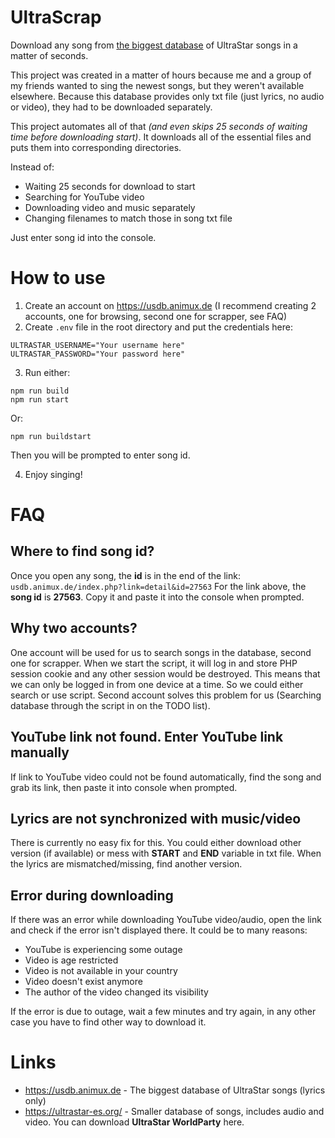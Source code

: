 
# UltraScrap
Download any song from [the biggest database](https://usdb.animux.de) of UltraStar songs in a matter of seconds.

This project was created in a matter of hours because me and a group of my friends wanted to sing the newest songs, but they weren't available elsewhere. Because this database provides only txt file (just lyrics, no audio or video), they had to be downloaded separately.

This project automates all of that *(and even skips 25 seconds of waiting time before downloading start)*. It downloads all of the essential files and puts them into corresponding directories.

Instead of:
- Waiting 25 seconds for download to start
- Searching for YouTube video
- Downloading video and music separately
- Changing filenames to match those in song txt file

Just enter song id into the console.

# How to use
1. Create an account on https://usdb.animux.de (I recommend creating 2 accounts, one for browsing, second one for scrapper, see FAQ)
2. Create `.env` file in the root directory and put the credentials here:
```env
ULTRASTAR_USERNAME="Your username here"
ULTRASTAR_PASSWORD="Your password here"
```
3. Run either:
 ```shell
npm run build
npm run start
```

Or:
```shell
npm run buildstart
```

Then you will be prompted to enter song id.

4. Enjoy singing!

# FAQ
## Where to find song id?
Once you open any song, the **id** is in the end of the link:
`usdb.animux.de/index.php?link=detail&id=27563`
For the link above, the **song id** is **27563**.
Copy it and paste it into the console when prompted.

## Why two accounts?
One account will be used for us to search songs in the database, second one for scrapper. When we start the script, it will log in and store PHP session cookie and any other session would be destroyed. This means that we can only be logged in from one device at a time. So we could either search or use script. Second account solves this problem for us (Searching database through the script in on the TODO list).

## YouTube link not found. Enter YouTube link manually
If link to YouTube video could not be found automatically, find the song and grab its link, then paste it into console when prompted.

## Lyrics are not synchronized with music/video
There is currently no easy fix for this. You could either download other version (if available) or mess with **START** and **END** variable in txt file. When the lyrics are mismatched/missing, find another version.

## Error during downloading
If there was an error while downloading YouTube video/audio, open the link and check if the error isn't displayed there. It could be to many reasons:
- YouTube is experiencing some outage
- Video is age restricted
- Video is not available in your country
- Video doesn't exist anymore
- The author of the video changed its visibility

If the error is due to outage, wait a few minutes and try again, in any other case you have to find other way to download it.
# Links
- https://usdb.animux.de - The biggest database of UltraStar songs (lyrics only)
- https://ultrastar-es.org/ - Smaller database of songs, includes audio and video. You can download **UltraStar WorldParty** here.
